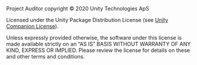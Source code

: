 Project Auditor copyright © 2020 Unity Technologies ApS

Licensed under the Unity Package Distribution License (see [Unity Companion License](https://unity3d.com/legal/licenses/Unity_Package_Distribution_License)).

Unless expressly provided otherwise, the software under this license is made available strictly on an “AS IS” BASIS WITHOUT WARRANTY OF ANY KIND, EXPRESS OR IMPLIED. Please review the license for details on these and other terms and conditions.
